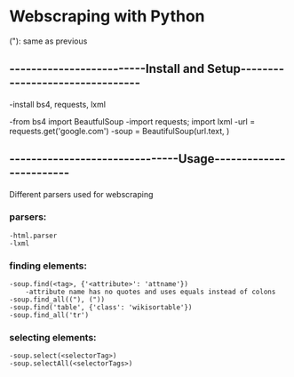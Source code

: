 # Webscraping with Python
("): same as previous

## -------------------------Install and Setup--------------------------------
-install bs4, requests, lxml

-from bs4 import BeautfulSoup
-import requests; import lxml
-url = requests.get('google.com')
-soup = BeautifulSoup(url.text, <parser>)

## -------------------------------Usage------------------------
Different parsers used for webscraping
### parsers:
	-html.parser
	-lxml

### finding elements:
	-soup.find(<tag>, {'<attribute>': 'attname'})
		-attribute name has no quotes and uses equals instead of colons
	-soup.find_all(("), ("))
	-soup.find('table', {'class': 'wikisortable'})
	-soup.find_all('tr')

### selecting elements:
	-soup.select(<selectorTag>)
	-soup.selectAll(<selectorTags>)

